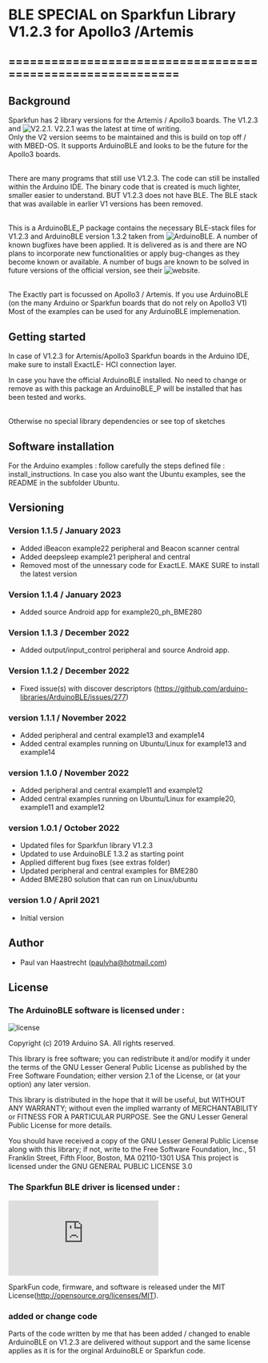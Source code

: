 # BLE SPECIAL on Sparkfun Library V1.2.3 for Apollo3 /Artemis

## ===========================================================

## Background

Sparkfun has 2 library versions for the Artemis / Apollo3 boards.
The V1.2.3 and ![V2.2.1](https://github.com/sparkfun/Arduino_Apollo3). V2.2.1 was the latest at time of writing.
<br> Only the V2 version seems to be maintained and this is build on top off / with MBED-OS. It supports ArduinoBLE and
looks to be the future for the Apollo3 boards.

<br>There are many programs that still use V1.2.3. The code can still be installed within the Arduino IDE. The binary code that is created is much lighter, smaller easier to understand. BUT V1.2.3 does not have BLE. The BLE stack that was available in earlier V1 versions has been removed.

<br>This is a ArduinoBLE_P package contains the necessary BLE-stack files for V1.2.3 and ArduinoBLE version 1.3.2 taken from ![ArduinoBLE](https://github.com/arduino-libraries/ArduinoBLE).
A number of known bugfixes have been applied. It is delivered as is and there are NO plans to incorporate new functionalities or apply bug-changes as they become known or available. A number of bugs are known to be solved in future versions of the official version, see their ![website](https://github.com/arduino-libraries/ArduinoBLE/issues).

<br> The Exactly part is focussed on Apollo3 / Artemis. If you use ArduinoBLE (on the many Arduino or Sparkfun boards that do not rely on Apollo3 V1)
Most of the examples can be used for any ArduinoBLE implemenation.

## Getting started
In case of V1.2.3 for Artemis/Apollo3 Sparkfun boards in the Arduino IDE, make sure to install ExactLE- HCI connection layer.

In case you have the official ArduinoBLE installed. No need to change or remove as with this package an ArduinoBLE_P will be installed that has been tested and works.

<br>Otherwise no special library dependencies or see top of sketches

## Software installation
For the Arduino examples : follow carefully the steps defined file : install_instructions.
In case you also want the Ubuntu examples, see the README in the subfolder Ubuntu.

## Versioning

### Version 1.1.5 / January 2023
 * Added iBeacon example22 peripheral and Beacon scanner central
 * Added deepsleep example21 peripheral and central
 * Removed most of the unnessary code for ExactLE. MAKE SURE to install the latest version

### Version 1.1.4 / January 2023
 * Added source Android app for example20_ph_BME280

### Version 1.1.3 / December 2022
 * Added output/input_control peripheral and source Android app.

### Version 1.1.2 / December 2022
 * Fixed issue(s) with discover descriptors (https://github.com/arduino-libraries/ArduinoBLE/issues/277)

### version 1.1.1 / November 2022
 * Added peripheral and central example13 and example14
 * Added central examples running on Ubuntu/Linux for example13 and example14

### version 1.1.0 / November 2022
 * Added peripheral and central example11 and example12
 * Added central examples running on Ubuntu/Linux for example20, example11 and example12

### version 1.0.1 / October 2022
 * Updated files for Sparkfun library V1.2.3
 * Updated to use ArduinoBLE 1.3.2 as starting point
 * Applied different bug fixes (see extras folder)
 * Updated peripheral and central examples for BME280
 * Added BME280 solution that can run on Linux/ubuntu

### version 1.0 / April 2021
 * Initial version

## Author
 * Paul van Haastrecht (paulvha@hotmail.com)

## License

### The ArduinoBLE software is licensed under :

![license](https://github.com/arduino-libraries/ArduinoBLE/blob/master/LICENSE)

Copyright (c) 2019 Arduino SA. All rights reserved.

This library is free software; you can redistribute it and/or
modify it under the terms of the GNU Lesser General Public
License as published by the Free Software Foundation; either
version 2.1 of the License, or (at your option) any later version.

This library is distributed in the hope that it will be useful,
but WITHOUT ANY WARRANTY; without even the implied warranty of
MERCHANTABILITY or FITNESS FOR A PARTICULAR PURPOSE.  See the GNU
Lesser General Public License for more details.

You should have received a copy of the GNU Lesser General Public
License along with this library; if not, write to the Free Software
Foundation, Inc., 51 Franklin Street, Fifth Floor, Boston, MA  02110-1301  USA
This project is licensed under the GNU GENERAL PUBLIC LICENSE 3.0

### The Sparkfun BLE driver is licensed under :
![license](https://github.com/sparkfun/Arduino_Apollo3/blob/master/docs/LICENSE.md)

SparkFun code, firmware, and software is released under the MIT License(http://opensource.org/licenses/MIT).

### added or change code
Parts of the code written by me that has been added / changed to enable ArduinoBLE on V1.2.3 are delivered without support and the same license applies as it is for the orginal ArduinoBLE or Sparkfun code.


